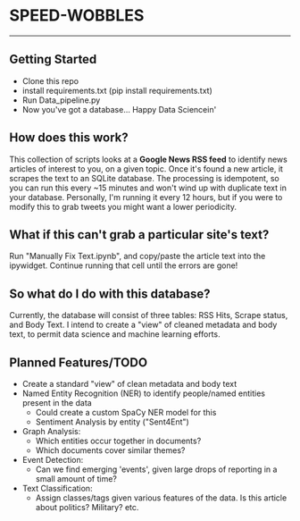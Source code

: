 # SPEED-WOBBLES
-----
## Getting Started
- Clone this repo
- install requirements.txt (pip install requirements.txt)
- Run Data_pipeline.py
- Now you've got a database... Happy Data Sciencein'

## How does this work?
This collection of scripts looks at a **Google News RSS feed** to identify news articles of interest to you, on a given topic. Once it's found a new article, it scrapes the text to an SQLite database. The processing is idempotent, so you can run this every ~15 minutes and won't wind up with duplicate text in your database. Personally, I'm running it every 12 hours, but if you were to modify this to grab tweets you might want a lower periodicity.

## What if this can't grab a particular site's text?
Run "Manually Fix Text.ipynb", and copy/paste the article text into the ipywidget. Continue running that cell until the errors are gone!

## So what do I do with this database?
Currently, the database will consist of three tables: RSS Hits, Scrape status, and Body Text. I intend to create a "view" of cleaned metadata and body text, to permit data science and machine learning efforts.

## Planned Features/TODO
- Create a standard "view" of clean metadata and body text
- Named Entity Recognition (NER) to identify people/named entities present in the data
  - Could create a custom SpaCy NER model for this
  - Sentiment Analysis by entity ("Sent4Ent")
- Graph Analysis:
  - Which entities occur together in documents?
  - Which documents cover similar themes?
- Event Detection:
  - Can we find emerging 'events', given large drops of reporting in a small amount of time?
- Text Classification:
  - Assign classes/tags given various features of the data. Is this article about politics? Military? etc.
